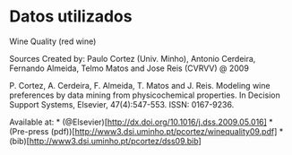 # Datos utilizados

Wine Quality (red wine)

Sources
Created by: Paulo Cortez (Univ. Minho), Antonio Cerdeira, Fernando Almeida, Telmo Matos and Jose Reis (CVRVV) @ 2009

P. Cortez, A. Cerdeira, F. Almeida, T. Matos and J. Reis. 
Modeling wine preferences by data mining from physicochemical properties.
In Decision Support Systems, Elsevier, 47(4):547-553. ISSN: 0167-9236.

Available at: * (@Elsevier)[http://dx.doi.org/10.1016/j.dss.2009.05.016]
              * (Pre-press (pdf))[http://www3.dsi.uminho.pt/pcortez/winequality09.pdf]
              * (bib)[http://www3.dsi.uminho.pt/pcortez/dss09.bib]

